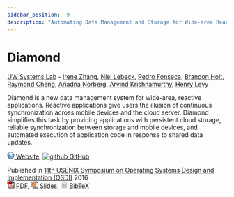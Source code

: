```yaml
---
sidebar_position: -9
description: "Automating Data Management and Storage for Wide-area Reactive Applications"
---
```


# Diamond

[UW Systems Lab](https://syslab.cs.washington.edu/) - [Irene Zhang](http://irenezhang.net/), [Niel Lebeck](https://homes.cs.washington.edu/~nl35/), [Pedro Fonseca](https://homes.cs.washington.edu/~pfonseca/), [Brandon Holt](http://bholt.org/), [Raymond Cheng](https://www.raymondcheng.net/), [Ariadna Norberg](https://www.linkedin.com/in/ariadna-norberg-9952b296), [Arvind Krishnamurthy](https://www.cs.washington.edu/people/faculty/arvind), [Henry Levy](http://www.cs.washington.edu/people/faculty/levy)

Diamond is a new data management system for wide-area, reactive applications. Reactive applications give users the illusion of continuous synchronization across mobile devices and the cloud server. Diamond simplifies this task by providing applications with persistent cloud storage, reliable synchronization between storage and mobile devices, and automated execution of application code in response to shared data updates.

[![www](/img/ico/website.png) Website](http://sapphire.cs.washington.edu/research/project/diamond.html),
[![github](/img/ico/github.ico) GitHub](https://github.com/UWSysLab/diamond)

Published in [11th USENIX Symposium on Operating Systems Design and Implementation (OSDI)](https://www.usenix.org/conference/osdi16) 2016    
[![pdf](/img/ico/pdf.gif) PDF](/papers/diamond-osdi.pdf),
[![ppt](/img/ico/ppt.gif) Slides](/slides/2016-diamond.pdf),
[![tex](/img/ico/tex.png) BibTeX](https://dblp.uni-trier.de/rec/bibtex/conf/osdi/ZhangLFHCNKL16)